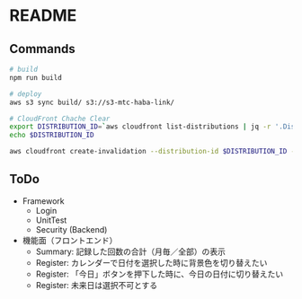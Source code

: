 # README

## Commands

```sh
# build
npm run build

# deploy
aws s3 sync build/ s3://s3-mtc-haba-link/

# CloudFront Chache Clear
export DISTRIBUTION_ID=`aws cloudfront list-distributions | jq -r '.DistributionList.Items[0].Id'`
echo $DISTRIBUTION_ID

aws cloudfront create-invalidation --distribution-id $DISTRIBUTION_ID --paths "/*"
```

## ToDo

- Framework
  - Login
  - UnitTest
  - Security (Backend)
- 機能面（フロントエンド）
  - Summary: 記録した回数の合計（月毎／全部）の表示
  - Register: カレンダーで日付を選択した時に背景色を切り替えたい
  - Register: 「今日」ボタンを押下した時に、今日の日付に切り替えたい
  - Register: 未来日は選択不可とする
